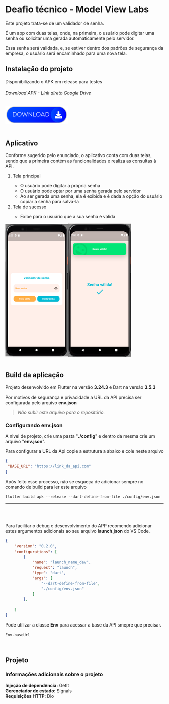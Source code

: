 # Deafio técnico - Model View Labs

Este projeto trata-se de um validador de senha.

É um app com duas telas, onde, na primeira, o usuário pode digitar uma senha ou solicitar uma gerada automaticamente pelo servidor.

Essa senha será validada, e, se estiver dentro dos padrões de segurança da empresa, o usuário será encaminhado para uma nova tela.

## Instalação do projeto

Disponibilizando o APK em release para testes

<h6> Download APK - Link direto Google Drive </h6>

<div style="display: flex; align-items: center; ">
    <a href="https://drive.google.com/uc?export=download&id=1-Q-6gzGVUvzzK0VCcyQUr8OejUw_4NUp" target="_blank">
        <img src="./git_assets/download_button.png" width="200" alt="Download Button" />
    </a>
    
</div>
<br>

## Aplicativo

Conforme sugerido pelo enunciado, o aplicativo conta com duas telas, sendo que a primeira contém as funcionalidades e realiza as consultas à API.

<ol>
    <li>Tela principal</li>
    <ul>
        <li>O usuário pode digitar a própria senha</li>
        <li>O usuário pode optar por uma senha gerada pelo servidor</li>
        <li>Ao ser gerada uma senha, ela é exibida e é dada a opção do usuário copiar a senha para salvá-la</li>
    </ul>
    <li>Tela de sucesso</li>
    <ul>
        <li>Exibe para o usuário que a sua senha é válida</li>
    </ul>
</ol>

<div style="display: flex; align-items: center; ">
    <img src="./git_assets/home_page_app.png" width="200"/> 
    <img  src="./git_assets/success_page_app.png" width="200"/>   
</div>
<br>

## Build da aplicação

Projeto desenvolvido em Flutter na versão **3.24.3** e Dart na versão **3.5.3**

Por motivos de segurança e privacidade a URL da API precisa ser configurada pelo arquivo **env.json**

>*Não subir este arquivo para o repositório.*

### Configurando **env.json**
   
   A nivel de projeto, crie uma pasta "**./config**" e dentro da mesma crie um arquivo "**env.json**".

   Para configurar a URL da Api copie a estrutura a abaixo e cole neste arquivo

   ```json
{
    "BASE_URL": "https://link_da_api.com"
}
   ```

   Após feito esse processo, não se esqueça de adicionar sempre no comando de build para ler este arquivo

```shell
flutter build apk --release --dart-define-from-file ./config/env.json
```
<hr>
<br>
<br>

Para facilitar o debug e desenvolvimento do APP recomendo adicionar estes argumentos adicionais ao seu arquivo **launch.json** do VS Code.

```json
{
    "version": "0.2.0",
    "configurations": [
        {
            "name": "launch_name_dev",
            "request": "launch",
            "type": "dart",
            "args": [
                "--dart-define-from-file",
                "./config/env.json"
            ]
        },
       
    ]
}
```

Pode utilizar a classe **Env** para acessar a base da API smepre que precisar.

```dart
Env.baseUrl
```
<br>

## Projeto

### Informações adicionais sobre o projeto

**Injeção de dependência:** GetIt <br>
**Gerenciador de estado:** Signals <br>
**Requisições HTTP**: Dio
